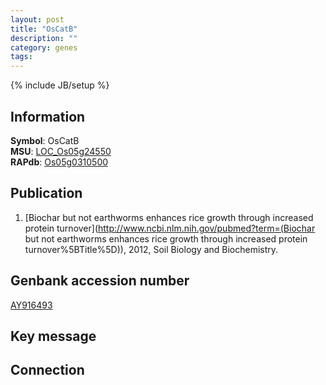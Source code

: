 ```yaml
---
layout: post
title: "OsCatB"
description: ""
category: genes
tags: 
---
```

{% include JB/setup %}

## Information
__Symbol__: OsCatB  
__MSU__: [LOC_Os05g24550](http://rice.plantbiology.msu.edu/cgi-bin/ORF_infopage.cgi?orf=LOC_Os05g24550)  
__RAPdb__: [Os05g0310500](http://rapdb.dna.affrc.go.jp/viewer/gbrowse_details/irgsp1?name=Os05g0310500)  

## Publication
1. [Biochar but not earthworms enhances rice growth through increased protein turnover](http://www.ncbi.nlm.nih.gov/pubmed?term=(Biochar but not earthworms enhances rice growth through increased protein turnover%5BTitle%5D)), 2012, Soil Biology and Biochemistry.

## Genbank accession number
[AY916493](http://www.ncbi.nlm.nih.gov/nuccore/AY916493)

## Key message

## Connection



